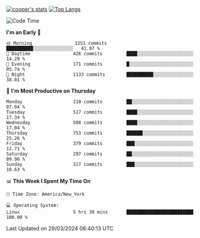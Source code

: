 [![cooper's stats](https://github-readme-stats-dwoluvhms-coopjz.vercel.app/api?username=coopjz&count_private=true)](https://github.com/coopjz/github-readme-stats)
[![Top Langs](https://github-readme-stats-dwoluvhms-coopjz.vercel.app/api/top-langs/?username=coopjz&count_private=true&langs_count=8&layout=compact)](https://github.com/coopjz/github-readme-stats)
<!--START_SECTION:waka-->
![Code Time](http://img.shields.io/badge/Code%20Time-7%20hrs%2037%20mins-blue)

**I'm an Early 🐤** 

```text
🌞 Morning                1251 commits        ██████████░░░░░░░░░░░░░░░   41.97 % 
🌆 Daytime                426 commits         ████░░░░░░░░░░░░░░░░░░░░░   14.29 % 
🌃 Evening                171 commits         █░░░░░░░░░░░░░░░░░░░░░░░░   05.74 % 
🌙 Night                  1133 commits        ██████████░░░░░░░░░░░░░░░   38.01 % 
```
📅 **I'm Most Productive on Thursday** 

```text
Monday                   210 commits         ██░░░░░░░░░░░░░░░░░░░░░░░   07.04 % 
Tuesday                  517 commits         ████░░░░░░░░░░░░░░░░░░░░░   17.34 % 
Wednesday                508 commits         ████░░░░░░░░░░░░░░░░░░░░░   17.04 % 
Thursday                 753 commits         ██████░░░░░░░░░░░░░░░░░░░   25.26 % 
Friday                   379 commits         ███░░░░░░░░░░░░░░░░░░░░░░   12.71 % 
Saturday                 297 commits         ██░░░░░░░░░░░░░░░░░░░░░░░   09.96 % 
Sunday                   317 commits         ███░░░░░░░░░░░░░░░░░░░░░░   10.63 % 
```


📊 **This Week I Spent My Time On** 

```text
🕑︎ Time Zone: America/New_York

💻 Operating System: 
Linux                    5 hrs 39 mins       █████████████████████████   100.00 % 
```


 Last Updated on 29/03/2024 06:40:13 UTC
<!--END_SECTION:waka-->

